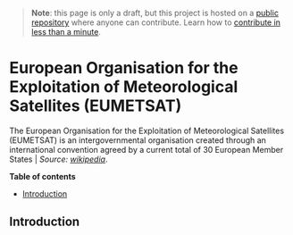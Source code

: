 > **Note**: this page is only a draft, but this project is hosted on a [public repository](https://github.com/hhkaos/awesome-arcgis) where anyone can contribute. Learn how to [contribute in less than a minute](https://github.com/hhkaos/awesome-arcgis/blob/master/CONTRIBUTING.md#contributions).

# European Organisation for the Exploitation of Meteorological Satellites (EUMETSAT)

The European Organisation for the Exploitation of Meteorological Satellites (EUMETSAT) is an intergovernmental organisation created through an international convention agreed by a current total of 30 European Member States | *Source:  [wikipedia](https://en.wikipedia.org/wiki/European_Organisation_for_the_Exploitation_of_Meteorological_Satellites)*.

<!-- START doctoc generated TOC please keep comment here to allow auto update -->
<!-- DON'T EDIT THIS SECTION, INSTEAD RE-RUN doctoc TO UPDATE -->
**Table of contents**

- [Introduction](#introduction)

<!-- END doctoc generated TOC please keep comment here to allow auto update -->

## Introduction
